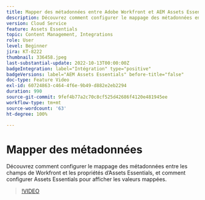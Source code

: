 ```yaml
---
title: Mapper des métadonnées entre Adobe Workfront et AEM Assets Essentials
description: Découvrez comment configurer le mappage des métadonnées entre les champs de Workfront et les propriétés d’Assets Essentials, et comment configurer d’Assets Essentials pour afficher les métadonnées mappées.
version: Cloud Service
feature: Assets Essentials
topic: Content Management, Integrations
role: User
level: Beginner
jira: KT-8222
thumbnail: 336458.jpeg
last-substantial-update: 2022-10-13T00:00:00Z
badgeIntegration: label="Intégration" type="positive"
badgeVersions: label="AEM Assets Essentials" before-title="false"
doc-type: Feature Video
exl-id: 60724863-c464-4f6e-9b49-d882e2eb2294
duration: 990
source-git-commit: 9fef4b77a2c70c8cf525d42686f4120e481945ee
workflow-type: tm+mt
source-wordcount: '63'
ht-degree: 100%

---
```


# Mapper des métadonnées

Découvrez comment configurer le mappage des métadonnées entre les champs de Workfront et les propriétés d’Assets Essentials, et comment configurer Assets Essentials pour afficher les valeurs mappées.

>[!VIDEO](https://video.tv.adobe.com/v/336458?quality=12&learn=on)
